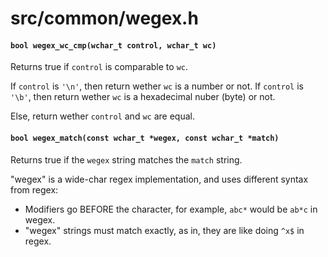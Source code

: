# src/common/wegex.h

#### `bool wegex_wc_cmp(wchar_t control, wchar_t wc)`
Returns true if `control` is comparable to `wc`.

If `control` is `'\n'`, then return wether `wc` is a number or not.
If `control` is `'\b'`, then return wether `wc` is a hexadecimal nuber (byte) or not.

Else, return wether `control` and `wc` are equal.

#### `bool wegex_match(const wchar_t *wegex, const wchar_t *match)`
Returns true if the `wegex` string matches the `match` string.

"wegex" is a wide-char regex implementation, and uses different syntax from regex:
* Modifiers go BEFORE the character, for example, `abc*` would be `ab*c` in wegex.
* "wegex" strings must match exactly, as in, they are like doing `^x$` in regex.

